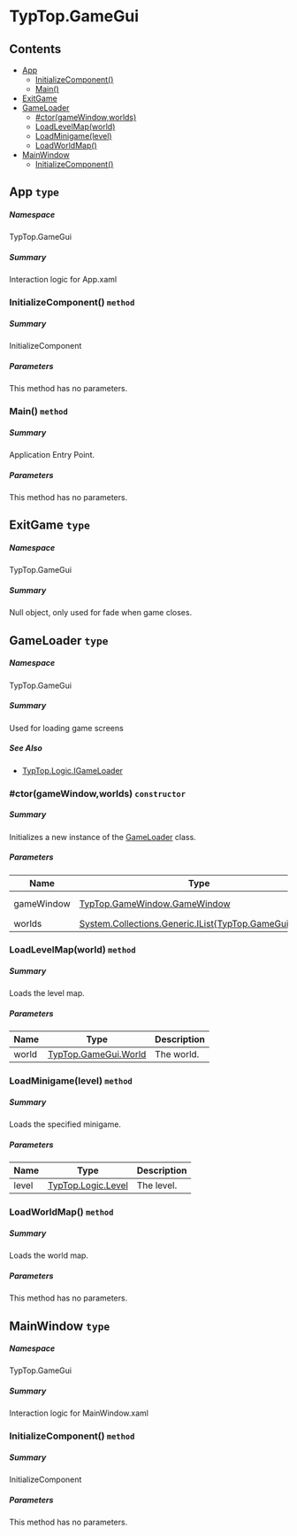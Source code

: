 <a name='assembly'></a>
# TypTop.GameGui

## Contents

- [App](#T-TypTop-GameGui-App 'TypTop.GameGui.App')
  - [InitializeComponent()](#M-TypTop-GameGui-App-InitializeComponent 'TypTop.GameGui.App.InitializeComponent')
  - [Main()](#M-TypTop-GameGui-App-Main 'TypTop.GameGui.App.Main')
- [ExitGame](#T-TypTop-GameGui-ExitGame 'TypTop.GameGui.ExitGame')
- [GameLoader](#T-TypTop-GameGui-GameLoader 'TypTop.GameGui.GameLoader')
  - [#ctor(gameWindow,worlds)](#M-TypTop-GameGui-GameLoader-#ctor-TypTop-GameWindow-GameWindow,System-Collections-Generic-IList{TypTop-GameGui-World}- 'TypTop.GameGui.GameLoader.#ctor(TypTop.GameWindow.GameWindow,System.Collections.Generic.IList{TypTop.GameGui.World})')
  - [LoadLevelMap(world)](#M-TypTop-GameGui-GameLoader-LoadLevelMap-TypTop-GameGui-World- 'TypTop.GameGui.GameLoader.LoadLevelMap(TypTop.GameGui.World)')
  - [LoadMinigame(level)](#M-TypTop-GameGui-GameLoader-LoadMinigame-TypTop-Logic-Level- 'TypTop.GameGui.GameLoader.LoadMinigame(TypTop.Logic.Level)')
  - [LoadWorldMap()](#M-TypTop-GameGui-GameLoader-LoadWorldMap 'TypTop.GameGui.GameLoader.LoadWorldMap')
- [MainWindow](#T-TypTop-GameGui-MainWindow 'TypTop.GameGui.MainWindow')
  - [InitializeComponent()](#M-TypTop-GameGui-MainWindow-InitializeComponent 'TypTop.GameGui.MainWindow.InitializeComponent')

<a name='T-TypTop-GameGui-App'></a>
## App `type`

##### Namespace

TypTop.GameGui

##### Summary

Interaction logic for App.xaml

<a name='M-TypTop-GameGui-App-InitializeComponent'></a>
### InitializeComponent() `method`

##### Summary

InitializeComponent

##### Parameters

This method has no parameters.

<a name='M-TypTop-GameGui-App-Main'></a>
### Main() `method`

##### Summary

Application Entry Point.

##### Parameters

This method has no parameters.

<a name='T-TypTop-GameGui-ExitGame'></a>
## ExitGame `type`

##### Namespace

TypTop.GameGui

##### Summary

Null object, only used for fade when game closes.

<a name='T-TypTop-GameGui-GameLoader'></a>
## GameLoader `type`

##### Namespace

TypTop.GameGui

##### Summary

Used for loading game screens

##### See Also

- [TypTop.Logic.IGameLoader](#T-TypTop-Logic-IGameLoader 'TypTop.Logic.IGameLoader')

<a name='M-TypTop-GameGui-GameLoader-#ctor-TypTop-GameWindow-GameWindow,System-Collections-Generic-IList{TypTop-GameGui-World}-'></a>
### #ctor(gameWindow,worlds) `constructor`

##### Summary

Initializes a new instance of the [GameLoader](#T-TypTop-GameGui-GameLoader 'TypTop.GameGui.GameLoader') class.

##### Parameters

| Name | Type | Description |
| ---- | ---- | ----------- |
| gameWindow | [TypTop.GameWindow.GameWindow](#T-TypTop-GameWindow-GameWindow 'TypTop.GameWindow.GameWindow') | The game window. |
| worlds | [System.Collections.Generic.IList{TypTop.GameGui.World}](http://msdn.microsoft.com/query/dev14.query?appId=Dev14IDEF1&l=EN-US&k=k:System.Collections.Generic.IList 'System.Collections.Generic.IList{TypTop.GameGui.World}') | The worlds. |

<a name='M-TypTop-GameGui-GameLoader-LoadLevelMap-TypTop-GameGui-World-'></a>
### LoadLevelMap(world) `method`

##### Summary

Loads the level map.

##### Parameters

| Name | Type | Description |
| ---- | ---- | ----------- |
| world | [TypTop.GameGui.World](#T-TypTop-GameGui-World 'TypTop.GameGui.World') | The world. |

<a name='M-TypTop-GameGui-GameLoader-LoadMinigame-TypTop-Logic-Level-'></a>
### LoadMinigame(level) `method`

##### Summary

Loads the specified minigame.

##### Parameters

| Name | Type | Description |
| ---- | ---- | ----------- |
| level | [TypTop.Logic.Level](#T-TypTop-Logic-Level 'TypTop.Logic.Level') | The level. |

<a name='M-TypTop-GameGui-GameLoader-LoadWorldMap'></a>
### LoadWorldMap() `method`

##### Summary

Loads the world map.

##### Parameters

This method has no parameters.

<a name='T-TypTop-GameGui-MainWindow'></a>
## MainWindow `type`

##### Namespace

TypTop.GameGui

##### Summary

Interaction logic for MainWindow.xaml

<a name='M-TypTop-GameGui-MainWindow-InitializeComponent'></a>
### InitializeComponent() `method`

##### Summary

InitializeComponent

##### Parameters

This method has no parameters.
